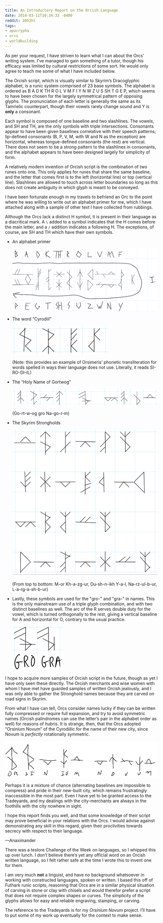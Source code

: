 ```yaml
---
title: An Introductory Report on the Orcish Language
date: 2014-03-11T10:34:33 -0400
reddit: 2052ht
tags:
- apocrypha
- orcs
- worldbuilding
---
```


As per your request, I have striven to learn what I can about the Orcs’
writing system. I've managed to gain something of a tutor, though his efficacy
was limited by cultural restrictions of some sort. He would only agree to teach
me some of what I have included below.

The Orcish script, which is visually similar to Skyrim’s Dracoglyphic alphabet,
is a runic system comprised of 23 base symbols. The alphabet is ordered as B A D
K TH R O L V M F I Y N W Z U S SH T G E P, which seems to have been chosen for
the largely symmetrical pattern of opposing glyphs. The pronunciation of each
letter is generally the same as its Tamrielic counterpart, though their vowels
rarely change sound and Y is **only** a consonant.

Each symbol is composed of one baseline and two slashlines. The vowels, and SH
and TH, are the only symbols with triple intersections. Consonants appear to
have been given baselines correlative with their speech patterns; lip-defined
consonants (B, P, V, M, with W and N as the exception) are horizontal, whereas
tongue-defined consonants (the rest) are vertical. There does not seem to be a
strong pattern to the slashlines in consonants, and the alphabet appears to have
been designed largely for simplicity of form.

A relatively modern invention of Orcish script is the combination of two runes
onto one. This only applies for runes that share the same baseline, and the
letter that comes first is to the left (horizontal line) or top (vertical line).
Slashlines are allowed to touch across letter boundaries so long as this does
not create ambiguity in which glyph is meant to be conveyed.

I have been fortunate enough in my travels to befriend an Orc to the point where
he was willing to write out an alphabet primer for me, which I have attached
along with a sample of other text I have collected from rubbings.

Although the Orcs lack a distinct H symbol, it is present in their language as a
diacritical mark. A `\` added to a symbol indicates that the H comes before the
main letter, and a `/` addition indicates a following H. The exceptions, of
course, are SH and TH which have their own symbols.

- An alphabet primer

    ![Alphabet Primer][alphabet]

- The word “Cyrodiil”

    ![Cyrodiil][cyrodiil]

    (Note: this provides an example of Orsimeris’ phonetic transliteration
    for words spelled in ways their language does not use. Literally, it reads
    SI-RO-DI-IL)

- The “Holy Name of Gortwog”

    ![Holy Name of Gortwog][gortwog]

    (Go-rt-w-og gro Na-go-r-m)

- The Skyrim Strongholds

    ![Strongholds][strongholds]

    (From top to bottom: M-or Kh-a-zg-ur, Du-sh-n-ikh Y-a-l, Na-rz-ul-b-ur,
    L-a-rg-a-sh-b-ur)

- Lastly, these symbols are used for the "gro-" and "gra-" in names. This is the
only mainstream use of a triple glyph combination, and with two distinct
baselines as well. The arc of the R serves double duty for the vowel, which is
turned orthogonally to the rest, giving a vertical baseline for A and horizontal
for O, contrary to the usual practice.

    ![gro and gra][gro-gra]

I hope to acquire more samples of Orcish script in the future, though as yet I
have only seen these directly. The Orcish merchants and wise women with whom I
have met have guarded samples of written Orcish jealously, and I was only able
to gather the Stronghold names because they are carved on road signs in Skyrim.

From what I have can tell, Orcs consider names lucky if they can be written
fully compressed or require full expansion, and try to avoid symmetric names
(Orcish palindromes can use the letter’s pair in the alphabet order as well) for
reasons of hubris. It is strange, then, that the Orcs adopted “Orsinium Novum”
of the Cyrodiilic for the name of their new city, since Novum is *perfectly*
rotationally symmetric.

![Orsinium Novum][orsinium]

Perhaps it is a mixture of chance (alternating baselines are impossible to
compress) and pride in their new-built city, which remains frustratingly
inaccessible in the most part. Even I have yet to be granted access to the
Tradeyards, and my dealings with the city-merchants are always in the foothills
with the city nowhere in sight.

I hope this report finds you well, and that some knowledge of their script may
prove beneficial in your relations with the Orcs. I would advise against
demonstrating any skill in this regard, given their proclivities towards secrecy
with respect to their language.

—Anaximander

[alphabet]: ./images/orcish-alphabet.png "Alphabet primer"
[cyrodiil]: ./images/orcish-cyrodiil.png "Cyrodiil"
[gortwog]: ./images/orcish-gortwog.png "Holy Name of Gortwog"
[gro-gra]: ./images/orcish-gro-gra.png "Gro and Gra"
[orsinium]: ./images/orcish-orsinium.png "Orsinium Novum"
[strongholds]: ./images/orcish-strongholds.png "Strongholds"

<aside markdown="block" id="about-text">
There was a teslore Challenge of the Week on languages, so I whipped this up
over lunch. I don’t believe there’s yet any official word on an Orcish written
language, so I felt rather safe at the time I wrote this to invent one for them.

I am very much **not** a linguist, and have no background whatsoever in working
with constructed languages, spoken or written. I based this off of Futhark runic
scripts, reasoning that Orcs are in a similar physical situation of carving in
stone or clay with chisels and would therefor prefer a script that does not
require complex shapes or curves. The simplicity of the glyphs allows for easy
and reliable engraving, stamping, or carving.

The reference to the Tradeyards is for my *Orsinium Novum* project. I’ll have to
put some of my work up eventually for the context to make sense.
</aside>
